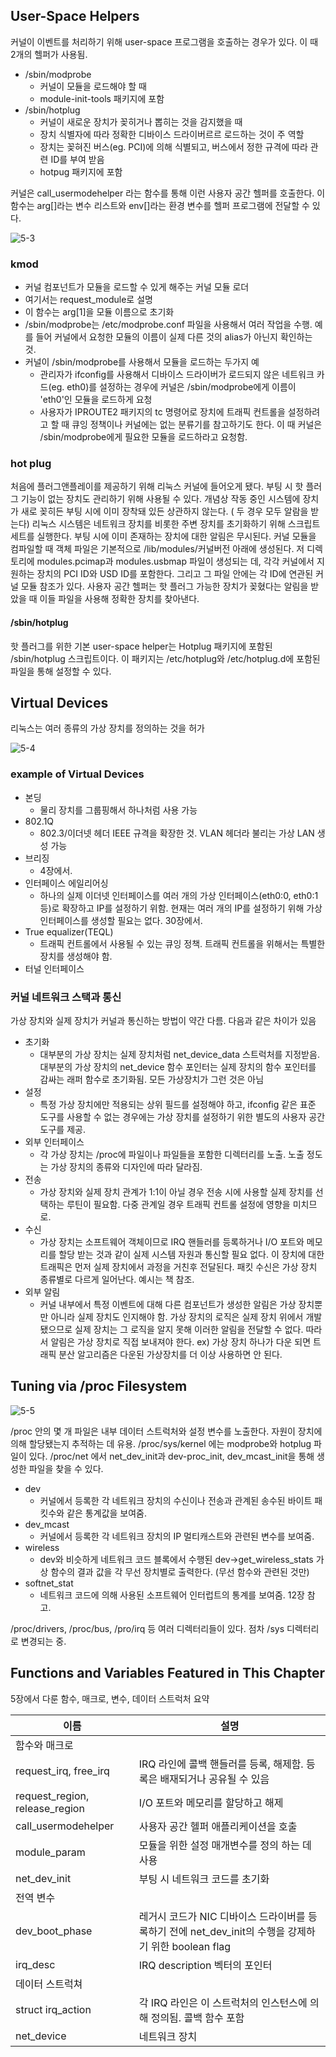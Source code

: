 
## User-Space Helpers
커널이 이벤트를 처리하기 위해 user-space 프로그램을 호출하는 경우가 있다. 이 때 2개의 헬퍼가 사용됨.
- /sbin/modprobe
  - 커널이 모듈을 로드해야 할 때
  -  module-init-tools 패키지에 포함
- /sbin/hotplug
  - 커널이 새로운 장치가 꽂히거나 뽑히는 것을 감지했을 때
  - 장치 식별자에 따라 정확한 디바이스 드라이버르르 로드하는 것이 주 역할
  - 장치는 꽂혀진 버스(eg. PCI)에 의해 식별되고, 버스에서 정한 규격에 따라 관련 ID를 부여 받음
  - hotpug 패키지에 포함

커널은 call_usermodehelper 라는 함수를 통해 이런 사용자 공간 헬퍼를 호출한다. 이 함수는 arg[]라는 변수 리스트와 env[]라는 환경 변수를 헬퍼 프로그램에 전달할 수 있다.

![5-3](../images/5-3.png)

### kmod
- 커널 컴포넌트가 모듈을 로드할 수 있게 해주는 커널 모듈 로더
- 여기서는 request_module로 설명
- 이 함수는 arg[1]을 모듈 이름으로 초기화
- /sbin/modprobe는 /etc/modprobe.conf 파일을 사용해서 여러 작업을 수행. 예를 들어 커널에서 요청한 모듈의 이름이 실제 다른 것의 alias가 아닌지 확인하는 것.
- 커널이 /sbin/modprobe를 사용해서 모듈을 로드하는 두가지 예
  - 관리자가 ifconfig를 사용해서 디바이스 드라이버가 로드되지 않은 네트워크 카드(eg. eth0)를 설정하는 경우에 커널은 /sbin/modprobe에게 이름이 'eth0'인 모듈을 로드하게 요청
  - 사용자가 IPROUTE2 패키지의 tc 명령어로 장치에 트래픽 컨트롤을 설정하려고 할 때 큐잉 정책이나 커널에는 없는 분류기를 참고하기도 한다. 이 때 커널은 /sbin/modprobe에게 필요한 모듈을 로드하라고 요청함.

### hot plug
처음에 플러그앤플레이를 제공하기 위해 리눅스 커널에 들어오게 됐다.
부팅 시 핫 플러그 기능이 없는 장치도 관리하기 위해 사용될 수 있다. 개념상 작동 중인 시스템에 장치가 새로 꽂히든 부팅 시에 이미 장착돼 있든 상관하지 않는다. ( 두 경우 모두 알람을 받는다)
리눅스 시스템은 네트워크 장치를 비롯한 주변 장치를 초기화하기 위해 스크립트 세트를 실행한다. 부팅 시에 이미 존재하는 장치에 대한 알림은 무시된다.
커널 모듈을 컴파일할 때 객체 파일은 기본적으로 /lib/modules/커널버전 아래에 생성된다. 저 디렉토리에 modules.pcimap과 modules.usbmap 파일이 생성되는 데, 각각 커널에서 지원하는 장치의 PCI ID와 USD ID를 포함한다. 그리고 그 파일 안에는 각 ID에 연관된 커널 모듈 참조가 있다. 사용자 공간 헬퍼는 핫 플러그 가능한 장치가 꽂혔다는 알림을 받았을 때 이들 파일을 사용해 정확한 장치를 찾아낸다.

#### /sbin/hotplug
핫 플러그를 위한 기본 user-space helper는 Hotplug 패키지에 포함된 /sbin/hotplug 스크립트이다. 이 패키지는 /etc/hotplug와 /etc/hotplug.d에 포함된 파일을 통해 설정할 수 있다. 

## Virtual Devices
리눅스는 여러 종류의 가상 장치를 정의하는 것을 허가

![5-4](../images/5-4.png)

### example of Virtual Devices
- 본딩
  - 물리 장치를 그룹핑해서 하나처럼 사용 가능
- 802.1Q
  - 802.3/이더넷 헤더 IEEE 규격을 확장한 것. VLAN 헤더라 불리는 가상 LAN 생성 가능
- 브리징
  - 4장에서.
- 인터페이스 에일리어싱
  - 하나의 실제 이더넷 인터페이스를 여러 개의 가상 인터페이스(eth0:0, eth0:1 등)로 확장하고 IP를 설정하기 위함. 현재는 여러 개의 IP를 설정하기 위해 가상 인터페이스를 생성할 필요는 없다. 30장에서.
- True equalizer(TEQL)
  - 트래픽 컨트롤에서 사용될 수 있는 큐잉 정책. 트래픽 컨트롤을 위해서는 특별한 장치를 생성해야 함.
- 터널 인터페이스

### 커널 네트워크 스택과 통신
가상 장치와 실제 장치가 커널과 통신하는 방법이 약간 다름. 다음과 같은 차이가 있음
- 초기화
  - 대부분의 가상 장치는 실제 장치처럼 net_device_data 스트럭처를 지정받음. 대부분의 가상 장치의 net_device 함수 포인터는 실제 장치의 함수 포인터를 감싸는 래퍼 함수로 초기화됨. 모든 가상장치가 그런 것은 아님
- 설정
  - 특정 가상 장치에만 적용되는 상위 필드를 설정해야 하고, ifconfig 같은 표준 도구를 사용할 수 없는 경우에는 가상 장치를 설정하기 위한 별도의 사용자 공간 도구를 제공.
- 외부 인터페이스
  - 각 가상 장치는 /proc에 파일이나 파일들을 포함한 디렉터리를 노출. 노출 정도는 가상 장치의 종류와 디자인에 따라 달라짐.
- 전송
  - 가상 장치와 실제 장치 관계가 1:1이 아닐 경우 전송 시에 사용할 실제 장치를 선택하는 루틴이 필요함. 다중 관계일 경우 트래픽 컨트롤 설정에 영향을 미치므로.
- 수신
  - 가상 장치는 소프트웨어 객체이므로 IRQ 핸들러를 등록하거나 I/O 포트와 메모리를 할당 받는 것과 같이 실제 시스템 자원과 통신할 필요 없다. 이 장치에 대한 트래픽은 먼저 실제 장치에서 과정을 거친후 전달된다. 패킷 수신은 가상 장치 종류별로 다르게 일어난다. 예시는 책 참조.
- 외부 알림
  - 커널 내부에서 특정 이벤트에 대해 다른 컴포넌트가 생성한 알림은 가상 장치뿐만 아니라 실제 장치도 인지해야 함. 가상 장치의 로직은 실제 장치 위에서 개발 됐으므로 실제 장치는 그 로직을 알지 못해 이러한 알림을 전달할 수 없다. 따라서 알림은 가상 장치로 직접 보내져야 한다. ex) 가상 장치 하나가 다운 되면 트래픽 분산 알고리즘은 다운된 가상장치를 더 이상 사용하면 안 된다.

## Tuning via /proc Filesystem

![5-5](../images/5-5.png)

/proc 안의 몇 개 파일은 내부 데이터 스트럭처와 설정 변수를 노출한다. 자원이 장치에 의해 할당됐는지 추적하는 데 유용. 
/proc/sys/kernel 에는 modprobe와 hotplug 파일이 있다.
/proc/net 에서 net_dev_init과 dev-proc_init, dev_mcast_init을 통해 생성한 파일을 찾을 수 있다.
- dev
  - 커널에서 등록한 각 네트워크 장치의 수신이나 전송과 관계된 송수된 바이트 패킷수와 같은 통계값을 보여줌.
- dev_mcast
  - 커널에서 등록한 각 네트워크 장치의 IP 멀티캐스트와 관련된 변수를 보여줌.
- wireless
  - dev와 비슷하게 네트워크 코드 블록에서 수행된 dev->get_wireless_stats 가상 함수의 결과 값을 각 무선 장치별로 출력한다. (무선 함수와 관련된 것만)
- softnet_stat
  - 네트워크 코드에 의해 사용된 소프트웨어 인터럽트의 통계를 보여줌. 12장 참고.

/proc/drivers, /proc/bus, /pro/irq 등 여러 디렉터리들이 있다. 점차 /sys 디렉터리로 변경되는 중.

## Functions and Variables Featured in This Chapter
5장에서 다룬 함수, 매크로, 변수, 데이터 스트럭처 요약

| 이름                            | 설명                                                                                                        
| ------------------------------ | ------------------------------------------------------- 
| 함수와 매크로
| request_irq, free_irq          | IRQ 라인에 콜백 핸들러를 등록, 해제함. 등록은 배재되거나 공유될 수 있음
| request_region, release_region | I/O 포트와 메모리를 할당하고 해제                
| call_usermodehelper            | 사용자 공간 헬퍼 애플리케이션을 호출                                                        
| module_param                   | 모듈을 위한 설정 매개변수를 정의 하는 데 사용                                          
| net_dev_init                   | 부팅 시 네트워크 코드를 초기화
| 전역 변수
| dev_boot_phase                 | 레거시 코드가 NIC 디바이스 드라이버를 등록하기 전에 net_dev_init의 수행을 강제하기 위한 boolean flag
| irq_desc                       | IRQ description 벡터의 포인터
| 데이터 스트럭쳐
| struct irq_action              | 각 IRQ 라인은 이 스트럭처의 인스턴스에 의해 정의됨. 콜백 함수 포함
| net_device                     | 네트워크 장치

